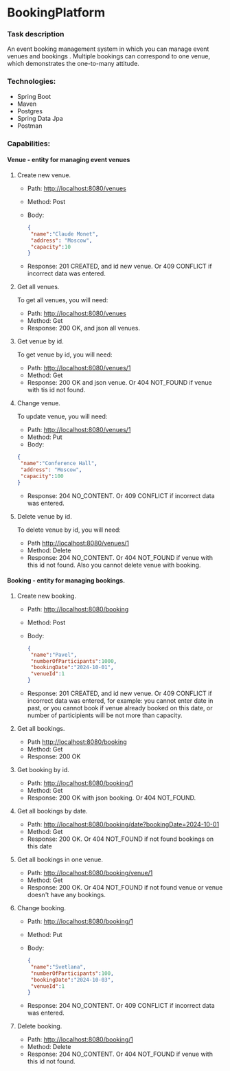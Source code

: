# BookingPlatform

### Task description
An event booking management system in which you can manage event venues  and bookings . Multiple bookings can correspond to one venue, which demonstrates the one-to-many attitude.

### Technologies:
- Spring Boot
- Maven
- Postgres
- Spring Data Jpa
- Postman

### Capabilities:
#### Venue - entity for managing event venues
1. Create new venue.  
   - Path: <http://localhost:8080/venues>
   - Method: Post
   - Body:

     ```json
     {
      "name":"Claude Monet",
      "address": "Moscow",
      "capacity":10
     }
     ```
    - Response: 201 CREATED, and id new venue. Or 409 CONFLICT if incorrect data was entered.

2. Get all venues.

   To get all venues, you will need:
   - Path: <http://localhost:8080/venues>
   - Method: Get
   - Response: 200 OK, and json all venues.

3. Get venue by id.

   To get venue by id, you will need:
   - Path: <http://localhost:8080/venues/1>
   - Method: Get
   - Response: 200 OK and json venue. Or 404 NOT_FOUND if venue with tis id not found.

4. Change venue.

   To update venue, you will need:
    - Path: <http://localhost:8080/venues/1>
    - Method: Put
    - Body:

     ```json
     {
      "name":"Conference Hall",
      "address": "Moscow",
      "capacity":100
     }
     ```
    - Response: 204 NO_CONTENT. Or 409 CONFLICT if incorrect data was entered.

 5. Delete venue by id.

    To delete venue by id, you will need:
    - Path <http://localhost:8080/venues/1>
    - Method: Delete
    - Response: 204 NO_CONTENT. Or 404 NOT_FOUND if venue with this id not found. Also you cannot delete venue with booking.

#### Booking - entity for managing bookings.
1. Create new booking.
   - Path: <http://localhost:8080/booking>
   - Method: Post
   - Body:

     ```json
     {
      "name":"Pavel",
      "numberOfParticipants":1000,
      "bookingDate":"2024-10-01",
      "venueId":1
     }
     ```
   - Response: 201 CREATED, and id new venue. Or 409 CONFLICT if incorrect data was entered, for example: you cannot enter date in past, or you cannot book if venue already booked on this date, or number of participients will be not more than capacity.

2. Get all bookings.
   - Path <http://localhost:8080/booking>
   - Method: Get
   - Response: 200 OK

3. Get booking by id.
   - Path: <http://localhost:8080/booking/1>
   - Method: Get
   - Response: 200 OK with json booking. Or 404 NOT_FOUND.

4. Get all bookings by date.
   - Path: <http://localhost:8080/booking/date?bookingDate=2024-10-01>
   - Method: Get
   - Response: 200 OK. Or 404 NOT_FOUND if not found bookings on this date

5. Get all bookings in one venue.
   - Path: <http://localhost:8080/booking/venue/1>
   - Method: Get
   - Response: 200 OK. Or 404 NOT_FOUND if not found venue or venue doesn't have any bookings.

6. Change booking.
   - Path: <http://localhost:8080/booking/1>
   - Method: Put
   - Body:

     ```json
     {
      "name":"Svetlana",
      "numberOfParticipants":100,
      "bookingDate":"2024-10-03",
      "venueId":1
     }
     ```
   - Response: 204 NO_CONTENT. Or 409 CONFLICT if incorrect data was entered.

7. Delete booking.
   - Path: <http://localhost:8080/booking/1>
   - Method: Delete
   - Response: 204 NO_CONTENT. Or 404 NOT_FOUND if venue with this id not found.
   
